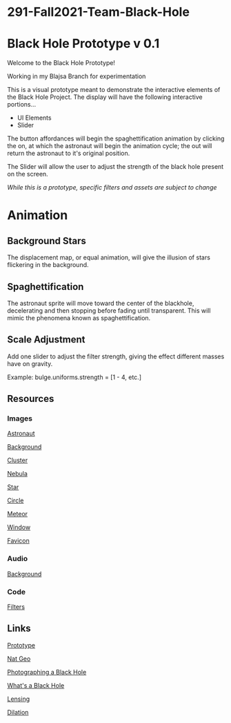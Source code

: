 # 291-Fall2021-Team-Black-Hole
# Black Hole Prototype v 0.1
Welcome to the Black Hole Prototype!

Working in my Blajsa Branch for experimentation

This is a visual prototype meant to demonstrate the interactive elements of the Black Hole Project. The display will have the following interactive portions...
- UI Elements
- Slider

The button affordances will begin the spaghettification animation by clicking the on, at which the astronaut will begin the animation cycle; the out will return the astronaut to it's original position. 

The Slider will allow the user to adjust the strength of the black hole present on the screen. 

*While this is a prototype, specific filters and assets are subject to change*

# Animation

## Background Stars
The displacement map, or equal animation, will give the illusion of stars flickering in the background.

## Spaghettification
The astronaut sprite will move toward the center of the blackhole, decelerating and then stopping before fading until transparent. This will mimic the phenomena known as spaghettification.

## Scale Adjustment
Add one slider to adjust the filter strength, giving the effect different masses have on gravity.

Example: bulge.uniforms.strength = [1 - 4, etc.]

## Resources
### Images
[Astronaut](https://pngimg.com/uploads/astronaut/astronaut_PNG66.png)

[Background](https://unsplash.com/photos/uhjiu8FjnsQ)

[Cluster](https://giphy.com/stickers/galaxy-space-gif-j5QUSpXVuwtr2)

[Nebula](https://pngtree.com/back/down?id=MTIwNjU1MQ==&type=1&time=1637788235&token=MTg1NzkzMDkzZjVmZTJkN2U0MDUyOThkZWE0NWJiMzA=)

[Star](https://www.freeiconspng.com/downloadimg/634)

[Circle](https://pngtree.com/element/down?id=NDcwNDQwMQ==&type=1&time=1638728950&token=NWUxNDc4ZjY2MDRiYTU0NWMzZjQ1MmU2ZWYwODVkOTA=&t=0)

[Meteor](https://www.pngplay.com/image/69268)

[Window](https://gymrocket.com/gym-rocket/rocket-window/)

[Favicon](https://www.transparentpng.com/download/black-hole-_247.html)

### Audio
[Background](https://www.zapsplat.com/music/deep-space-outer-space-ambience-rotating-planet-close-by-1/)

### Code
[Filters](https://www.npmjs.com/package/pixi-filters)

## Links
[Prototype](https://blackhole-proto.netlify.app)

[Nat Geo](https://www.nationalgeographic.com/science/article/black-holes)

[Photographing a Black Hole](https://www.nasa.gov/image-feature/photographing-a-black-hole)

[What's a Black Hole](https://www.nasa.gov/vision/universe/starsgalaxies/black_hole_description.html)

[Lensing](https://www.black-holes.org/the-science-numerical-relativity/numerical-relativity/gravitational-lensing)

[Dilation](https://www.wtamu.edu/~cbaird/sq/2013/06/24/does-time-go-faster-at-the-top-of-a-building-compared-to-the-bottom/)
